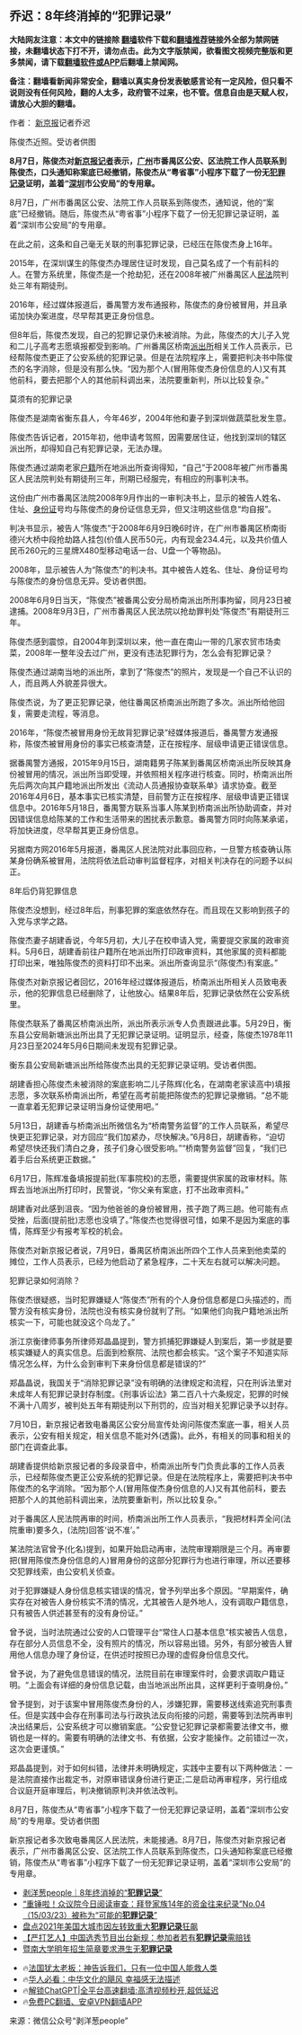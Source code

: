  <!-- 面包屑导航 --> <h2>乔迟：8年终消掉的“犯罪记录”</h2> <p class="notice"><b>大陆网友注意：本文中的链接除 <a href="https://github.com/bannedbook/fanqiang" >翻墙</a>软件下载和<a href="https://github.com/killgcd/justmysocks/blob/master/README.md">翻墙推荐</a>链接外全部为禁网链接，未翻墙状态下打不开，请勿点击。此为文字版禁闻，欲看图文视频完整版和更多禁闻，请下载<a href="https://github.com/bannedbook/fanqiang">翻墙软件或APP</a>后翻墙上禁闻网。</p><p>备注：翻墙看新闻非常安全，翻墙以真实身份发表敏感言论有一定风险，但只看不说则没有任何风险，翻的人太多，政府管不过来，也不管。信息自由是天赋人权，请放心大胆的翻墙。</b></p>  <div class="entry"> <p>作者： <a href="https://www.bannedbook.org/bnews/tag/%e6%96%b0%e4%ba%ac%e6%8a%a5/" class="st_tag internal_tag" rel="tag" title="标签 新京报 下的日志">新京报</a>记者乔迟</p> <p id="conimg">陈俊杰近照。受访者供图</p> <p><strong>8月7日，陈俊杰对<a href="https://www.bannedbook.org/bnews/tag/%E6%96%B0%E4%BA%AC%E6%8A%A5%E8%AE%B0%E8%80%85/" class="st_tag internal_tag" rel="tag" title="标签 新京报记者 下的日志">新京报记者</a>表示，<a href="https://www.bannedbook.org/bnews/tag/%e5%b9%bf%e5%b7%9e/" class="st_tag internal_tag" rel="tag" title="标签 广州 下的日志">广州</a>市番禺区公安、区法院工作人员联系到陈俊杰，口头通知称案底已经撤销，陈俊杰从“粤省事”小程序下载了一份无<a href="https://www.bannedbook.org/bnews/tag/%E7%8A%AF%E7%BD%AA%E8%AE%B0%E5%BD%95/" class="st_tag internal_tag" rel="tag" title="标签 犯罪记录 下的日志">犯罪记录</a>证明，盖着“<a href="https://www.bannedbook.org/bnews/tag/%e6%b7%b1%e5%9c%b3/" class="st_tag internal_tag" rel="tag" title="标签 深圳 下的日志">深圳</a>市公安局”的专用章。</strong></p> <p>8月7日，广州市番禺区公安、法院工作人员联系到陈俊杰，通知说，他的“案底”已经撤销。随后，陈俊杰从“粤省事”小程序下载了一份无犯罪记录证明，盖着“深圳市公安局”的专用章。</p> <p>在此之前，这条和自己毫无关联的刑事犯罪记录，已经压在陈俊杰身上16年。</p> <p>2015年，在深圳谋生的陈俊杰办理居住证时发现，自己莫名成了一个有前科的人。在警方系统里，陈俊杰是一个抢劫犯，还在2008年被广州番禺区人<a href="https://www.bannedbook.org/bnews/tag/%E6%B0%91%E6%B3%95/" class="st_tag internal_tag" rel="tag" title="标签 民法 下的日志">民法</a>院判处三年有期徒刑。</p> <p>2016年，经过媒体报道后，番禺警方发布通报称，陈俊杰的身份被冒用，并且承诺加快办案进度，尽早帮其更正身份信息。</p> <p>但8年后，陈俊杰发现，自己的犯罪记录仍未被消除。为此，陈俊杰的大儿子入党和二儿子高考志愿填报都受到影响。广州番禺区桥南<a href="https://www.bannedbook.org/bnews/tag/%e6%b4%be%e5%87%ba%e6%89%80/" class="st_tag internal_tag" rel="tag" title="标签 派出所 下的日志">派出所</a>相关工作人员表示，已经帮陈俊杰更正了公安系统的犯罪记录。但是在法院程序上，需要把判决书中陈俊杰的名字消除，但是没有那么快。“因为那个人(冒用陈俊杰身份信息的人)又有其他前科，要去把那个人的其他前科调出来，法院要重新判，所以比较复杂。”</p> <p>莫须有的犯罪记录</p> <p>陈俊杰是湖南省衡东县人，今年46岁，2004年他和妻子到深圳做蔬菜批发生意。</p> <p>陈俊杰告诉记者，2015年初，他申请考驾照，因需要居住证，他找到深圳的辖区派出所，却得知自己有犯罪记录，无法办理。</p> <p>陈俊杰通过湖南老家<a href="https://www.bannedbook.org/bnews/tag/%E6%88%B7%E7%B1%8D/" class="st_tag internal_tag" rel="tag" title="标签 户籍 下的日志">户籍</a>所在地派出所查询得知，“自己”于2008年被广州市番禺区人民法院判处有期徒刑三年，刑期已经服完，有相应的刑事判决书。</p>  <p>这份由广州市番禺区法院2008年9月作出的一审判决书上，显示的被告人姓名、住址、<a href="https://www.bannedbook.org/bnews/tag/%e8%ba%ab%e4%bb%bd%e8%af%81/" class="st_tag internal_tag" rel="tag" title="标签 身份证 下的日志">身份证</a>号均与陈俊杰的身份证信息无异，但又注明这些信息“均自报”。</p> <p>判决书显示，被告人“陈俊杰”于2008年6月9日晚6时许，在广州市番禺区桥南街德兴大桥中段抢劫路人挂包(价值人民币50元，内有现金234.4元，以及共价值人民币260元的三星牌X480型移动电话一台、U盘一个等物品)。</p> <p>2008年，显示被告人为“陈俊杰”的判决书。其中被告人姓名、住址、身份证号均与陈俊杰的身份信息无异。受访者供图。</p> <p>2008年6月9日当天，“陈俊杰”被番禺公安分局桥南派出所刑事拘留，同月23日被逮捕。2008年9月3日，广州市番禺区人民法院以抢劫罪判处“陈俊杰”有期徒刑三年。</p> <p>陈俊杰感到震惊，自2004年到深圳以来，他一直在南山一带的几家农贸市场卖菜，2008年一整年没去过广州，更没有违法犯罪行为，怎么会有犯罪记录？</p> <p>陈俊杰通过湖南当地的派出所，拿到了“陈俊杰”的照片，发现是一个自己不认识的人，而且两人外貌差异很大。</p> <p>陈俊杰说，为了更正犯罪记录，他往番禺区桥南派出所跑了多次。派出所给他回复，需要走流程，等消息。</p> <p>2016年，“陈俊杰被冒用身份无故背犯罪记录”经媒体报道后，番禺警方发通报称，陈俊杰被冒用身份的事实已核查清楚，正在按程序、层级申请更正错误信息。</p> <p>据番禺警方通报，2015年9月15日，湖南籍男子陈某到番禺区桥南派出所反映其身份被冒用的情况，派出所当即受理，并依照相关程序进行核查。同时，桥南派出所先后两次向其户籍地派出所发出《流动人员通报协查联系单》请求协查。截至2016年4月6日，基本事实已核实清楚，目前警方正在按程序、层级申请更正错误信息中。2016年5月18日，番禺警方联系当事人陈某到桥南派出所协助调查，并对因错误信息给陈某的工作和生活带来的困扰表示歉意。番禺警方同时向陈某承诺，将加快进度，尽早帮其更正身份信息。</p> <p>另据南方网2016年5月报道，番禺区人民法院对此事回应称，一旦警方核查确认陈某身份确系被冒用，法院将依法启动审判监督程序，对相关判决存在的问题予以纠正。</p> <p>8年后仍背犯罪信息</p> <p>陈俊杰没想到，经过8年后，刑事犯罪的案底依然存在。而且现在又影响到孩子的入党与求学之路。</p>  <p>陈俊杰妻子胡建香说，今年5月初，大儿子在校申请入党，需要提交家属的政审资料。5月6日，胡建香前往户籍所在地派出所打印政审资料，其他家属的资料都能打印出来，唯独陈俊杰的资料打印不出来。派出所查询显示“(陈俊杰)有案底。”</p> <p>陈俊杰对新京报记者回忆，2016年经过媒体报道后，桥南派出所相关人员致电表示，他的犯罪信息已经删除了，让他放心。结果8年后，犯罪记录依然在公安系统里。</p> <p>陈俊杰联系了番禺区桥南派出所，派出所表示派专人负责跟进此事。5月29日，衡东县公安局新塘派出所出具了无犯罪记录证明。证明显示，经查，陈俊杰1978年11月23日至2024年5月6日期间未发现有犯罪记录。</p> <p>衡东县公安局新塘派出所给陈俊杰出具的无犯罪记录证明。受访者供图。</p> <p>胡建香担心陈俊杰未被消除的案底影响二儿子陈辉(化名，在湖南老家读高中)填报志愿，多次联系桥南派出所，希望在高考前能把陈俊杰的犯罪记录撤销。“总不能一直拿着无犯罪记录证明当身份证使用吧。”</p> <p>5月13日，胡建香与桥南派出所微信名为“桥南警务监督”的工作人员联系，希望尽快更正犯罪记录，对方回应“我们加紧办，尽快解决。”6月8日，胡建香称，“迫切希望尽快还我们清白之身，孩子们身心很受影响。”“桥南警务监督”回复，“我们已着手后台系统更正数据。”</p> <p>6月17日，陈辉准备填报提前批(军事院校)的志愿，需要提供家属的政审材料。陈辉去当地派出所打印时，民警说，“你父亲有案底，打不出政审资料。”</p> <p>胡建香对此感到沮丧。“因为他爸爸的身份被冒用，孩子跑了两三趟。他可能有点受挫，后面(提前批)志愿也没填了。”陈俊杰也觉得很可惜，如果不是因为案底的事情，陈辉至少有报考军校的机会。</p> <p>陈俊杰对新京报记者说，7月9日，番禺区桥南派出所四个工作人员来到他卖菜的摊位，工作人员表示，已经为他启动了紧急程序，二十天左右就可以解决问题。</p> <p>犯罪记录如何消除？</p> <p>陈俊杰很疑惑，当时犯罪嫌疑人“陈俊杰”所有的个人身份信息都是口头描述的，而警方没有核实身份，法院也没有核实身份就判了刑。“如果他们向我户籍地派出所核实一下，可能也就没这个乌龙了。”</p> <p>浙江京衡律师事务所律师郑晶晶提到，警方抓捕犯罪嫌疑人到案后，第一步就是要核实嫌疑人的真实信息。后面到检察院、法院也都会核实。“这个案子不知道实际情况怎么样，为什么会到审判下来身份信息都是错误的?”</p>  <p>郑晶晶说，我国关于“消除犯罪记录”没有明确的法律规定和流程，只在刑诉法里对未成年人有犯罪记录封存制度。《刑事诉讼法》第二百八十六条规定，犯罪的时候不满十八周岁，被判处五年有期徒刑以下刑罚的，应当对相关犯罪记录予以封存。</p> <p>7月10日，新京报记者致电番禺区公安分局宣传处询问陈俊杰案底一事，相关人员表示，公安有相关规定，相关信息不能对外(透露)。此外，有相关的同事和相关的部门在调查此事。</p> <p>胡建香提供给新京报记者的多段录音中，桥南派出所专门负责此事的工作人员表示，已经帮陈俊杰更正公安系统的犯罪记录。但是在法院程序上，需要把判决书中陈俊杰的名字消除。“因为那个人(冒用陈俊杰身份信息的人)又有其他前科，要去把那个人的其他前科调出来，法院要重新判，所以比较复杂。”</p> <p>对于番禺区人民法院再审的时间，桥南派出所工作人员表示，“我把材料弄全问(法院重审)要多久，(法院)回答‘说不准’。”</p> <p>某法院法官曾予(化名)提到，如果开始启动再审，法院审理期限是三个月。再审要把(冒用陈俊杰身份信息的人)冒用身份的这部分犯罪行为也进行审理，所以还要移交犯罪线索，由公安机关侦查。</p> <p>对于犯罪嫌疑人身份信息核实错误的情况，曾予列举出多个原因。“早期案件，确实存在对被告人身份核实不清的情况，尤其被告人是外地人，没有调取户籍信息，只有被告人供述甚至有的没有身份证。”</p> <p>曾予说，当时法院通过公安的人口管理平台“常住人口基本信息”核实被告人信息，存在部分人员信息不全，没有照片的情况，所以容易出错。另外，有部分被告人冒用他人信息办理了身份证，在供述时按照已办理的虚假身份信息交代。</p> <p>曾予说，为了避免信息错误的情况，法院目前在审理案件时，会要求调取户籍证明。“上面会有详细的身份信息记载，由当地派出所出具，这样更利于查明身份。”</p> <p>曾予提到，对于该案中冒用陈俊杰身份的人，涉嫌犯罪，需要移送线索追究刑事责任。但是实践中会存在刑事司法与行政执法反向衔接的问题，需要等到法院再审判决出结果后，公安系统才可以撤销案底。“公安登记犯罪记录都需要法律文书，撤销也是一样的。需要有明确的法律文书、有依据，公安才能操作。之前错过一次，这次会更谨慎。”</p> <p>郑晶晶提到，对于如何纠错，法律并未明确规定，实践中主要有以下两种做法：一是法院直接作出裁定书，对原审错误身份进行更正;二是启动再审程序，另行组成合议庭开庭审理后，判决撤销原判决并依法改判。</p> <p>8月7日，陈俊杰从“粤省事”小程序下载了一份无犯罪记录证明，盖着“深圳市公安局”的专用章。受访者供图</p> <p>新京报记者多次致电番禺区人民法院，未能接通。8月7日，陈俊杰对新京报记者表示，广州市番禺区公安、区法院工作人员联系到陈俊杰，口头通知称案底已经撤销，陈俊杰从“粤省事”小程序下载了一份无犯罪记录证明，盖着“深圳市公安局”的专用章。</p>  <!--<div id="taboola-mid-1"></div>--><ul class='op-related-articles' title='相关阅读'> <li><a href='https://www.bannedbook.org/bnews/baitai/20240811/2073341.html' target='_blank'>剥洋葱people｜8年终消掉的“<b>犯罪记录</b>”</a></li> <li><a href='https://www.bannedbook.org/bnews/sohnews/20230316/1860320.html' target='_blank'>“重锤啦！众议院今日阅读审查：拜登家族14年的资金往来纪录”No.04（15/03/23）被称为“可能的<b>犯罪记录</b>”</a></li> <li><a href='https://www.bannedbook.org/bnews/comments/20211229/1671961.html' target='_blank'>盘点2021年美国大城市因左转致重大<b>犯罪记录</b>狂飙</a></li> <li><a href='https://www.bannedbook.org/bnews/headline/20211028/1644991.html' target='_blank'>【严打艺人】中国选秀节目出台新规：参加者若有<b>犯罪记录</b>需赔钱</a></li> <li><a href='https://www.bannedbook.org/bnews/baitai/20191207/1236906.html' target='_blank'>暨南大学明年招生简章要求港生无<b>犯罪记录</b></a></li> </ul> <ul class="texttj"> <li>🔥<a href="https://www.bannedbook.org/bnews/ssgc/20230219/1850782.html" target="_blank">法国犹太老板：神告诉我们，只有一位中国人能救人类</a></li> <li>🔥<a href="https://www.bannedbook.org/bnews/comments/20220220/1694796.html" target="_blank">华人必看：中华文化的飓风 幸福感无法描述</a></li> <li>🔥<a href="https://github.com/bannedbook/fanqiang/wiki/V2ray%E6%9C%BA%E5%9C%BA" target="_blank">解锁ChatGPT|全平台高速翻墙:高清视频秒开,超低延迟</a></li> <li>🔥<a href="https://github.com/bannedbook/fanqiang/wiki/%E7%A6%81%E9%97%BB%E7%BD%91%E5%AE%89%E5%8D%93%E7%BF%BB%E5%A2%99%E6%96%B0%E9%97%BBAPP" target="_blank">免费PC翻墙、安卓VPN翻墙APP</a></li> </ul><p class="src-info">来源：微信公众号“剥洋葱people” </p><a name='sharetosocial'></a> <div style="margin-bottom:5px;padding-bottom:5px;clear:both"> <div id="archive-pix-1" class="banner-ads"> <!-- AuctionX Display platform tag START --> <div id="27602x728x90x621x_ADSLOT1" clicktrack="%%CLICK_URL_ESC%%"></div>  <!-- AuctionX Display platform tag END --> </div> <div id="archive-pix-2" class="banner-ads"> <!-- AuctionX Display platform tag START --> <div id="27556x300x250x621x_ADSLOT1" clicktrack="%%CLICK_URL_ESC%%" style="margin:0 auto;text-align:center"></div>  <!-- AuctionX Display platform tag END --> </div> </div>  <div id="archive-pix-1" class="banner-ads"> <!-- AuctionX Display platform tag START --> <div id="27603x728x90x621x_ADSLOT1" clicktrack="%%CLICK_URL_ESC%%"></div>  <!-- AuctionX Display platform tag END --> </div> </div><!--END ENTRY--> 
